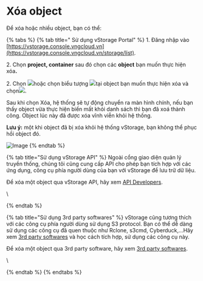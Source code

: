# Xóa object

Để xóa hoặc nhiều object, bạn có thể:

{% tabs %}
{% tab title=" Sử dụng vStorage Portal" %}
1\. Đăng nhập vào [https://vstorage.console.vngcloud.vn](https://vstorage.console.vngcloud.vn/storage/list).

2\. Chọn **project, container** sau đó chọn các **object** bạn muốn thực hiện xó&#x61;**.**

2\. Chọn ![](https://docs.vngcloud.vn/download/thumbnails/49648534/image2023-3-6_11-3-40.png?version=1\&modificationDate=1678075421000\&api=v2)hoặc chọn biểu tượng ![](https://docs.vngcloud.vn/download/thumbnails/49648534/image2023-2-6_10-20-54.png?version=1\&modificationDate=1678075363000\&api=v2)tại object bạn muốn thực hiện xóa và chọn![](https://docs.vngcloud.vn/download/attachments/49648534/image2023-3-6_11-4-15.png?version=1\&modificationDate=1678075456000\&api=v2).

Sau khi chọn Xóa, hệ thống sẽ tự động chuyển ra màn hình chính, nếu bạn thấy object vừa thực hiện biến mất khỏi danh sách thì bạn đã xoá thành công. Object lúc này đã được xóa vĩnh viễn khỏi hệ thống.

**Lưu ý:** một khi object đã bị xóa khỏi hệ thống vStorage, bạn không thể phục hồi object đó.

![Image](https://github.com/vngcloud/docs/blob/main/Vietnamese/.gitbook/assets/Xoa_object_container%20(1).gif?raw=true)
{% endtab %}

{% tab title="Sử dụng vStorage API" %}
Ngoài cổng giao diện quản lý truyền thống, chúng tôi cũng cung cấp API cho phép bạn tích hợp với các ứng dụng, công cụ phía người dùng của bạn với vStorage để lưu trữ dữ liệu.

Để xóa một object qua vStorage API, hãy xem [API Developers](https://docs.vngcloud.vn/vng-cloud-document/vn/vstorage/object-storage/vstorage-hcm03/api-developers).

\

{% endtab %}

{% tab title="Sử dụng 3rd party softwares" %}
vStorage cũng tương thích với các công cụ phía người dùng sử dụng S3 protocol. Bạn có thể dễ dàng sử dụng các công cụ đã quen thuộc như Rclone, s3cmd, Cyberduck,...Hãy xem [3rd party softwares](https://docs.vngcloud.vn/vng-cloud-document/vn/vstorage/object-storage/vstorage-hcm03/3rd-party-softwares) và học cách tích hợp, sử dụng các công cụ này. 

Để xóa một object qua 3rd party software, hãy xem [3rd party softwares](https://docs.vngcloud.vn/vng-cloud-document/vn/vstorage/object-storage/vstorage-hcm03/3rd-party-softwares).

\

{% endtab %}
{% endtabs %}
